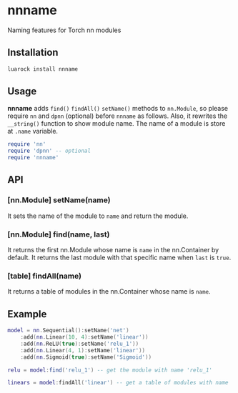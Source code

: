 # nnname
Naming features for Torch nn modules

## Installation

```sh
luarock install nnname
```

## Usage

**nnname** adds `find()` `findAll()` `setName()` methods to `nn.Module`, so please require `nn` and `dpnn` (optional) before `nnname` as follows.
Also, it rewrites the `__string()` function to show module name.
The name of a module is store at `.name` variable.

```lua
require 'nn'
require 'dpnn' -- optional
require 'nnname'
```
## API

### [nn.Module] setName(name)
It sets the name of the module to `name` and return the module.

### [nn.Module] find(name, last)
It returns the first nn.Module whose name is `name` in the nn.Container by default. It returns the last module with that specific name when `last` is `true`.

### [table] findAll(name)
It returns a table of modules in the nn.Container whose name is `name`.


## Example
```lua
model = nn.Sequential():setName('net')
    :add(nn.Linear(10, 4):setName('linear'))
    :add(nn.ReLU(true):setName('relu_1'))
    :add(nn.Linear(4, 1):setName('linear'))
    :add(nn.Sigmoid(true):setName('Sigmoid'))

relu = model:find('relu_1') -- get the module with name 'relu_1'

linears = model:findAll('linear') -- get a table of modules with name 'linear'
```
